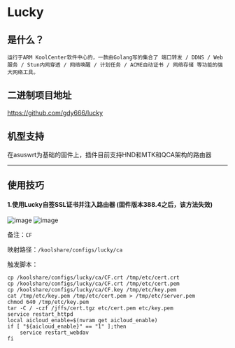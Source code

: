 # Lucky

## 是什么？
`运行于ARM KoolCenter软件中心的，一款由Golang写的集合了 端口转发 / DDNS / Web服务 / Stun内网穿透 / 网络唤醒 / 计划任务 / ACME自动证书 / 网络存储 等功能的强大网络工具。`

## 二进制项目地址
https://github.com/gdy666/lucky


## 机型支持

在asuswrt为基础的固件上，插件目前支持HND和MTK和QCA架构的路由器


---
## 使用技巧

#### 1.使用Lucky自签SSL证书并注入路由器 (固件版本388.4之后，该方法失效)

![image](https://github.com/user-attachments/assets/9b1a992d-418a-4b6d-a8dd-46433886062d)
![image](https://github.com/user-attachments/assets/feb70855-7fc8-4f2a-a939-58eba3a5637d)

备注：`CF`

映射路径：`/koolshare/configs/lucky/ca`

触发脚本：
```
cp /koolshare/configs/lucky/ca/CF.crt /tmp/etc/cert.crt
cp /koolshare/configs/lucky/ca/CF.crt /tmp/etc/cert.pem
cp /koolshare/configs/lucky/ca/CF.key /tmp/etc/key.pem
cat /tmp/etc/key.pem /tmp/etc/cert.pem > /tmp/etc/server.pem
chmod 640 /tmp/etc/key.pem
tar -C / -czf /jffs/cert.tgz etc/cert.pem etc/key.pem
service restart_httpd
local aicloud_enable=$(nvram get aicloud_enable)
if [ "${aicloud_enable}" == "1" ];then
	service restart_webdav
fi
```
